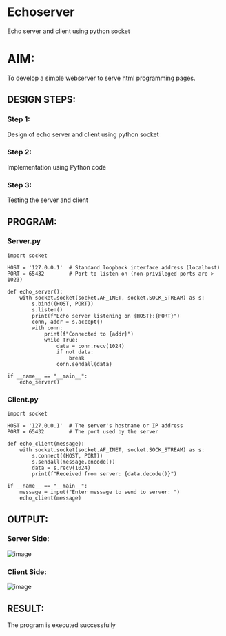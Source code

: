 # Echoserver
Echo server and client using python socket

# AIM:

To develop a simple webserver to serve html programming pages.

## DESIGN STEPS:

### Step 1:

Design of echo server and client using python socket

### Step 2:

Implementation using Python code

### Step 3:

Testing the server and client 

## PROGRAM:
### Server.py
```
import socket

HOST = '127.0.0.1'  # Standard loopback interface address (localhost)
PORT = 65432        # Port to listen on (non-privileged ports are > 1023)

def echo_server():
    with socket.socket(socket.AF_INET, socket.SOCK_STREAM) as s:
        s.bind((HOST, PORT))
        s.listen()
        print(f"Echo server listening on {HOST}:{PORT}")
        conn, addr = s.accept()
        with conn:
            print(f"Connected to {addr}")
            while True:
                data = conn.recv(1024)
                if not data:
                    break
                conn.sendall(data)

if __name__ == "__main__":
    echo_server()

```

### Client.py
```
import socket

HOST = '127.0.0.1'  # The server's hostname or IP address
PORT = 65432        # The port used by the server

def echo_client(message):
    with socket.socket(socket.AF_INET, socket.SOCK_STREAM) as s:
        s.connect((HOST, PORT))
        s.sendall(message.encode())
        data = s.recv(1024)
        print(f"Received from server: {data.decode()}")

if __name__ == "__main__":
    message = input("Enter message to send to server: ")
    echo_client(message)

```
## OUTPUT:
### Server Side:
![image](https://github.com/Safeeq-Fazil/Echoserver/assets/118680361/b8bfdafa-10bb-4e3f-9488-ac99026b5c78)

### Client Side:
![image](https://github.com/Safeeq-Fazil/Echoserver/assets/118680361/7125e83d-9699-4d5f-8a42-919c141ccbcd)

## RESULT:
The program is executed successfully
